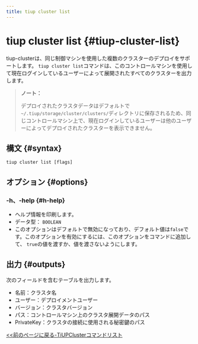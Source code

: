 ```yaml
---
title: tiup cluster list
---
```


# tiup cluster list {#tiup-cluster-list}

tiup-clusterは、同じ制御マシンを使用した複数のクラスターのデプロイをサポートします。 `tiup cluster list`コマンドは、このコントロールマシンを使用して現在ログインしているユーザーによって展開されたすべてのクラスターを出力します。

> **ノート：**
>
> デプロイされたクラスタデータはデフォルトで`~/.tiup/storage/cluster/clusters/`ディレクトリに保存されるため、同じコントロールマシン上で、現在ログインしているユーザーは他のユーザーによってデプロイされたクラスターを表示できません。

## 構文 {#syntax}

```shell
tiup cluster list [flags]
```

## オプション {#options}

### -h、-help {#h-help}

-   ヘルプ情報を印刷します。
-   データ型： `BOOLEAN`
-   このオプションはデフォルトで無効になっており、デフォルト値は`false`です。このオプションを有効にするには、このオプションをコマンドに追加して、 `true`の値を渡すか、値を渡さないようにします。

## 出力 {#outputs}

次のフィールドを含むテーブルを出力します。

-   名前：クラスタ名
-   ユーザー：デプロイメントユーザー
-   バージョン：クラスタバージョン
-   パス：コントロールマシン上のクラスタ展開データのパス
-   PrivateKey：クラスタの接続に使用される秘密鍵のパス

[&lt;&lt;前のページに戻る-TiUPClusterコマンドリスト](/tiup/tiup-component-cluster.md#command-list)
